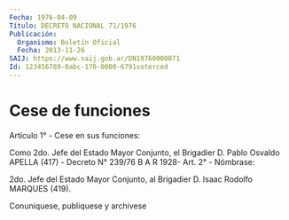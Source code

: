 ```yaml
---
Fecha: 1976-04-09
Título: DECRETO NACIONAL 71/1976
Publicación:
  Organismo: Boletín Oficial
  Fecha: 2013-11-26
SAIJ: https://www.saij.gob.ar/DN19760000071
Id: 123456789-0abc-170-0000-6791soterced
---
```

# Cese de funciones

<a id="1"></a>
Artículo 1° - Cese en sus funciones:

Como 2do. Jefe del Estado Mayor Conjunto, el Brigadier D. Pablo Osvaldo APELLA (417) - Decreto N° 239/76 B A R 1928- Art. 2° - Nómbrase:

2do. Jefe del Estado Mayor Conjunto, al Brigadier D. Isaac Rodolfo MARQUES (419).

<a id="2"></a>
Conuniquese, publiquese y archivese